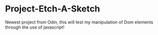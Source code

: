 # Project-Etch-A-Sketch

Newest project from Odin, this will test my manipulation of Dom elements through the use of javascript!